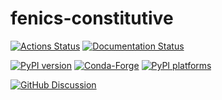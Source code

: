 # fenics-constitutive

[![Actions Status][actions-badge]][actions-link]
[![Documentation Status][rtd-badge]][rtd-link]

[![PyPI version][pypi-version]][pypi-link]
[![Conda-Forge][conda-badge]][conda-link]
[![PyPI platforms][pypi-platforms]][pypi-link]

[![GitHub Discussion][github-discussions-badge]][github-discussions-link]

<!-- SPHINX-START -->

<!-- prettier-ignore-start -->
[actions-badge]:            https://github.com/BAMResearch/fenics-constitutive/workflows/CI/badge.svg
[actions-link]:             https://github.com/BAMResearch/fenics-constitutive/actions
[conda-badge]:              https://img.shields.io/conda/vn/conda-forge/fenics-constitutive
[conda-link]:               https://github.com/conda-forge/fenics-constitutive-feedstock
[github-discussions-badge]: https://img.shields.io/static/v1?label=Discussions&message=Ask&color=blue&logo=github
[github-discussions-link]:  https://github.com/BAMResearch/fenics-constitutive/discussions
[pypi-link]:                https://pypi.org/project/fenics-constitutive/
[pypi-platforms]:           https://img.shields.io/pypi/pyversions/fenics-constitutive
[pypi-version]:             https://img.shields.io/pypi/v/fenics-constitutive
[rtd-badge]:                https://readthedocs.org/projects/fenics-constitutive/badge/?version=latest
[rtd-link]:                 https://fenics-constitutive.readthedocs.io/en/latest/?badge=latest

<!-- prettier-ignore-end -->

